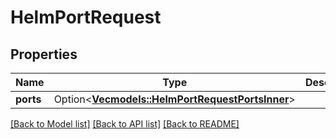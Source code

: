 # HelmPortRequest

## Properties

Name | Type | Description | Notes
------------ | ------------- | ------------- | -------------
**ports** | Option<[**Vec<models::HelmPortRequestPortsInner>**](HelmPortRequest_ports_inner.md)> |  | [optional]

[[Back to Model list]](../README.md#documentation-for-models) [[Back to API list]](../README.md#documentation-for-api-endpoints) [[Back to README]](../README.md)


